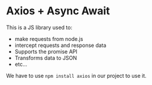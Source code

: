 # Axios + Async Await
This is a JS library used to:
<ul>
<li>make requests from node.js</li>
<li>intercept requests and response data</li>
<li>Supports the promise API</li>
<li>Transforms data to JSON</li>
<li>etc...</li>
</ul>

We have to use ```npm install axios``` in our project to use it.

